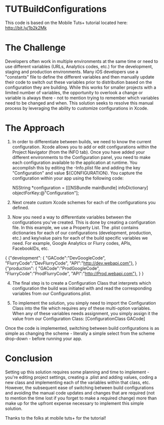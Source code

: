 TUTBuildConfigurations
======================

This code is based on the Mobile Tuts+ tutorial located here: http://bit.ly/1b2k2Mk

The Challenge
======================
Developers often work in multiple environments at the same time or need to use different variables (URLs, Analytics codes, etc.) for the development, staging and production environments. Many iOS developers use a "constants" file to define the different variables and then manually update their code to switch out these variables prior to distribution based on the configuration they are building. While this works for smaller projects with a limited number of variables, the opportunity to overlook a change or variable is always there - not to mention trying to remember which variables need to be changed and when. This solution seeks to resolve this manual process by leveraging the ability to customize configurations in Xcode.

The Approach
======================
1. In order to differentiate between builds, we need to know the current configuration. Xcode allows you to add or edit configurations within the Project Navigator (from the INFO tab). Once you have added your different environments to the Configuration panel, you need to make each configuration available to the application at runtime. You accomplish this by editing the -Info.plist file and adding the key "Configuration" and value ${CONFIGURATION}. You capture the configuration within your app using the following code:

    NSString *configuration = [[[NSBundle mainBundle] infoDictionary] objectForKey:@"Configuration"];

2.  Next create custom Xcode schemes for each of the configurations you defined.

3.  Now you need a way to differentiate variables between the configurations you've created. This is done by creating a configuration file. In this example, we use a Property List. The .plist contains dictionaries for each of our configurations (development, production, etc.) and key/value pairs for each of the build specific variables we need. For example, Google Analytics or Flurry codes, APIs, FacebookIDs, etc.

{
  {"development": {
    "GACode":"DevGoogleCode",
    "FlurryCode":"DevFlurryCode",
    "API":"http://dev.webapi.com"},
  }
  {"production": {
    "GACode":"ProdGoogleCode",
    "FlurryCode":"ProdFlurryCode",
    "API":"http://Prod.webapi.com"},
  }
}

4.  The final step is to create a Configuration Class that interprets which configuration the build was initiated with and read the corresponding variables from our Configurations.plist.

5.  To implement the solution, you simply need to import the Configuration Class into the file which requires any of these multi-option variables. When any of these variables needs assignment, you simply assign it the value from our Configuration Class:
    [ConfigurationClass GACode]

Once the code is implemented, switching between build configurations is as simple as changing the scheme - literally a simple select from the scheme drop-down - before running your app.

Conclusion
======================
Setting up this solution requires some planning and time to implement - you're editing project settings, creating a .plist and adding values, coding a new class and implementing each of the variables within that class, etc. However, the subsequent ease of switching between build configurations and avoiding the manual code updates and changes that are required (not to mention the time lost if you forget to make a required change) more than make up for the upfront expense necessary to implement this simple solution.

Thanks to the folks at mobile tuts+ for the tutorial!


